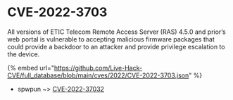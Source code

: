 # CVE-2022-3703

All versions of ETIC Telecom Remote Access Server (RAS) 4.5.0 and prior’s web portal is vulnerable to accepting malicious firmware packages that could provide a backdoor to an attacker and provide privilege escalation to the device.

{% embed url="https://github.com/Live-Hack-CVE/full_database/blob/main/cves/2022/CVE-2022-3703.json" %}


* spwpun ~> [CVE-2022-37032](https://www.alice-snow.ru/2022/database/cve-2022-3703/cve-2022-37032-spwpun)